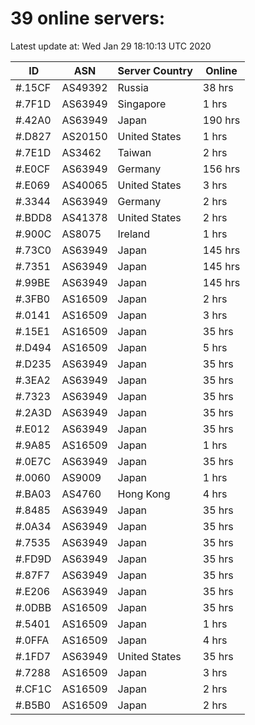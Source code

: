 # 39 online servers:

Latest update at: Wed Jan 29 18:10:13 UTC 2020

| ID | ASN | Server Country | Online |
| -- | --- | -------------- | ------ |
| #.15CF | AS49392 | Russia | 38 hrs |
| #.7F1D | AS63949 | Singapore | 1 hrs |
| #.42A0 | AS63949 | Japan | 190 hrs |
| #.D827 | AS20150 | United States | 1 hrs |
| #.7E1D | AS3462 | Taiwan | 2 hrs |
| #.E0CF | AS63949 | Germany | 156 hrs |
| #.E069 | AS40065 | United States | 3 hrs |
| #.3344 | AS63949 | Germany | 2 hrs |
| #.BDD8 | AS41378 | United States | 2 hrs |
| #.900C | AS8075 | Ireland | 1 hrs |
| #.73C0 | AS63949 | Japan | 145 hrs |
| #.7351 | AS63949 | Japan | 145 hrs |
| #.99BE | AS63949 | Japan | 145 hrs |
| #.3FB0 | AS16509 | Japan | 2 hrs |
| #.0141 | AS16509 | Japan | 3 hrs |
| #.15E1 | AS16509 | Japan | 35 hrs |
| #.D494 | AS16509 | Japan | 5 hrs |
| #.D235 | AS63949 | Japan | 35 hrs |
| #.3EA2 | AS63949 | Japan | 35 hrs |
| #.7323 | AS63949 | Japan | 35 hrs |
| #.2A3D | AS63949 | Japan | 35 hrs |
| #.E012 | AS63949 | Japan | 35 hrs |
| #.9A85 | AS16509 | Japan | 1 hrs |
| #.0E7C | AS63949 | Japan | 35 hrs |
| #.0060 | AS9009 | Japan | 1 hrs |
| #.BA03 | AS4760 | Hong Kong | 4 hrs |
| #.8485 | AS63949 | Japan | 35 hrs |
| #.0A34 | AS63949 | Japan | 35 hrs |
| #.7535 | AS63949 | Japan | 35 hrs |
| #.FD9D | AS63949 | Japan | 35 hrs |
| #.87F7 | AS63949 | Japan | 35 hrs |
| #.E206 | AS63949 | Japan | 35 hrs |
| #.0DBB | AS16509 | Japan | 35 hrs |
| #.5401 | AS16509 | Japan | 1 hrs |
| #.0FFA | AS16509 | Japan | 4 hrs |
| #.1FD7 | AS63949 | United States | 35 hrs |
| #.7288 | AS16509 | Japan | 3 hrs |
| #.CF1C | AS16509 | Japan | 2 hrs |
| #.B5B0 | AS16509 | Japan | 2 hrs |

